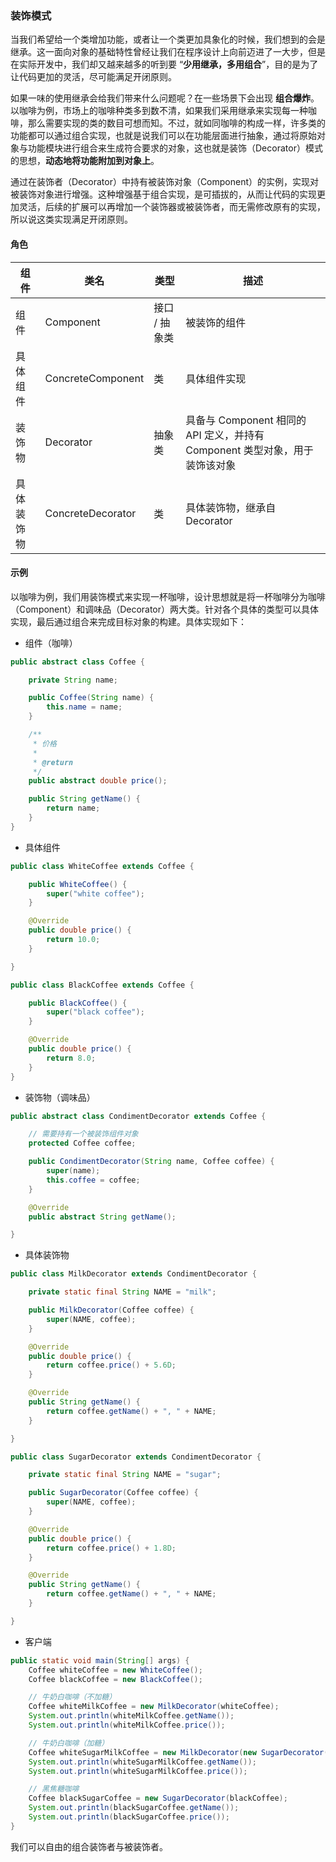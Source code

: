 ### 装饰模式

当我们希望给一个类增加功能，或者让一个类更加具象化的时候，我们想到的会是继承。这一面向对象的基础特性曾经让我们在程序设计上向前迈进了一大步，但是在实际开发中，我们却又越来越多的听到要 “__少用继承，多用组合__”，目的是为了让代码更加的灵活，尽可能满足开闭原则。

如果一味的使用继承会给我们带来什么问题呢？在一些场景下会出现 __组合爆炸__。以咖啡为例，市场上的咖啡种类多到数不清，如果我们采用继承来实现每一种咖啡，那么需要实现的类的数目可想而知。不过，就如同咖啡的构成一样，许多类的功能都可以通过组合实现，也就是说我们可以在功能层面进行抽象，通过将原始对象与功能模块进行组合来生成符合要求的对象，这也就是装饰（Decorator）模式的思想，__动态地将功能附加到对象上__。

通过在装饰者（Decorator）中持有被装饰对象（Component）的实例，实现对被装饰对象进行增强。这种增强基于组合实现，是可插拔的，从而让代码的实现更加灵活，后续的扩展可以再增加一个装饰器或被装饰者，而无需修改原有的实现，所以说这类实现满足开闭原则。

#### 角色

组件 | 类名 | 类型 | 描述
--- | --- | --- | ---
组件 | Component | 接口 / 抽象类 | 被装饰的组件
具体组件 | ConcreteComponent | 类 | 具体组件实现
装饰物 | Decorator | 抽象类 | 具备与 Component 相同的 API 定义，并持有 Component 类型对象，用于装饰该对象
具体装饰物 | ConcreteDecorator | 类 | 具体装饰物，继承自 Decorator

#### 示例

以咖啡为例，我们用装饰模式来实现一杯咖啡，设计思想就是将一杯咖啡分为咖啡（Component）和调味品（Decorator）两大类。针对各个具体的类型可以具体实现，最后通过组合来完成目标对象的构建。具体实现如下：

- 组件（咖啡）

```java
public abstract class Coffee {

    private String name;

    public Coffee(String name) {
        this.name = name;
    }

    /**
     * 价格
     *
     * @return
     */
    public abstract double price();

    public String getName() {
        return name;
    }
}
```

- 具体组件

```java
public class WhiteCoffee extends Coffee {

    public WhiteCoffee() {
        super("white coffee");
    }

    @Override
    public double price() {
        return 10.0;
    }

}

public class BlackCoffee extends Coffee {

    public BlackCoffee() {
        super("black coffee");
    }

    @Override
    public double price() {
        return 8.0;
    }
}
```

- 装饰物（调味品）

```java
public abstract class CondimentDecorator extends Coffee {

    // 需要持有一个被装饰组件对象
    protected Coffee coffee;

    public CondimentDecorator(String name, Coffee coffee) {
        super(name);
        this.coffee = coffee;
    }

    @Override
    public abstract String getName();

}
```

- 具体装饰物

```java
public class MilkDecorator extends CondimentDecorator {

    private static final String NAME = "milk";

    public MilkDecorator(Coffee coffee) {
        super(NAME, coffee);
    }

    @Override
    public double price() {
        return coffee.price() + 5.6D;
    }

    @Override
    public String getName() {
        return coffee.getName() + ", " + NAME;
    }

}

public class SugarDecorator extends CondimentDecorator {

    private static final String NAME = "sugar";

    public SugarDecorator(Coffee coffee) {
        super(NAME, coffee);
    }

    @Override
    public double price() {
        return coffee.price() + 1.8D;
    }

    @Override
    public String getName() {
        return coffee.getName() + ", " + NAME;
    }

}
```

- 客户端

```java
public static void main(String[] args) {
    Coffee whiteCoffee = new WhiteCoffee();
    Coffee blackCoffee = new BlackCoffee();

    // 牛奶白咖啡（不加糖）
    Coffee whiteMilkCoffee = new MilkDecorator(whiteCoffee);
    System.out.println(whiteMilkCoffee.getName());
    System.out.println(whiteMilkCoffee.price());

    // 牛奶白咖啡（加糖）
    Coffee whiteSugarMilkCoffee = new MilkDecorator(new SugarDecorator(whiteCoffee));
    System.out.println(whiteSugarMilkCoffee.getName());
    System.out.println(whiteSugarMilkCoffee.price());

    // 黑焦糖咖啡
    Coffee blackSugarCoffee = new SugarDecorator(blackCoffee);
    System.out.println(blackSugarCoffee.getName());
    System.out.println(blackSugarCoffee.price());
}
```

我们可以自由的组合装饰者与被装饰者。

